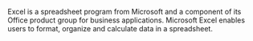 Excel is a spreadsheet program from Microsoft and a component of its Office product group for business applications. Microsoft Excel enables users to format, organize and calculate data in a spreadsheet.
